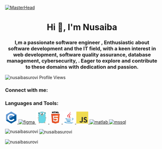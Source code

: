 [![MasterHead](https://media.giphy.com/media/qgQUggAC3Pfv687qPC/giphy.gif)](https://github.com/nusaibasurovi)


<h1 align="center">Hi 👋, I'm Nusaiba</h1>
<h3 align="center">I,m a passionate software engineer , Enthusiastic about software development and the IT field, with a keen interest in web development, software quality assurance, database management, cybersecurity, . Eager to explore and contribute to these domains with dedication and passion.</h3>

<p align="left">
  <img src="https://komarev.com/ghpvc/?username=nusaibasurovi&label=Profile%20Views&color=0e75b6&style=flat" alt="nusaibasurovi Profile Views" />
</p>

<h3 align="left">Connect with me:</h3>
<p align="left">
</p>

<h3 align="left">Languages and Tools:</h3>
<p align="left"> <a href="https://www.cprogramming.com/" target="_blank" rel="noreferrer"> <img src="https://raw.githubusercontent.com/devicons/devicon/master/icons/c/c-original.svg" alt="c" width="40" height="40"/> </a> <a href="https://www.figma.com/" target="_blank" rel="noreferrer"> <img src="https://www.vectorlogo.zone/logos/figma/figma-icon.svg" alt="figma" width="40" height="40"/> </a> <a href="https://golang.org" target="_blank" rel="noreferrer"> <img src="https://raw.githubusercontent.com/devicons/devicon/master/icons/go/go-original.svg" alt="go" width="40" height="40"/> </a> <a href="https://www.w3.org/html/" target="_blank" rel="noreferrer"> <img src="https://raw.githubusercontent.com/devicons/devicon/master/icons/html5/html5-original-wordmark.svg" alt="html5" width="40" height="40"/> </a> <a href="https://www.java.com" target="_blank" rel="noreferrer"> <img src="https://raw.githubusercontent.com/devicons/devicon/master/icons/java/java-original.svg" alt="java" width="40" height="40"/> </a> <a href="https://developer.mozilla.org/en-US/docs/Web/JavaScript" target="_blank" rel="noreferrer"> <img src="https://raw.githubusercontent.com/devicons/devicon/master/icons/javascript/javascript-original.svg" alt="javascript" width="40" height="40"/> </a> <a href="https://www.mathworks.com/" target="_blank" rel="noreferrer"> <img src="https://upload.wikimedia.org/wikipedia/commons/2/21/Matlab_Logo.png" alt="matlab" width="40" height="40"/> </a> <a href="https://www.microsoft.com/en-us/sql-server" target="_blank" rel="noreferrer"> <img src="https://www.svgrepo.com/show/303229/microsoft-sql-server-logo.svg" alt="mssql" width="40" height="40"/> </a> </p>

<p><img align="left" src="https://github-readme-stats.vercel.app/api/top-langs?username=nusaibasurovi&show_icons=true&locale=en&layout=compact" alt="nusaibasurovi" /></p>

<p>&nbsp;<img align="center" src="https://github-readme-stats.vercel.app/api?username=nusaibasurovi&show_icons=true&locale=en" alt="nusaibasurovi" /></p>

<p><img align="center" src="https://github-readme-streak-stats.herokuapp.com/?user=nusaibasurovi&" alt="nusaibasurovi" /></p>
